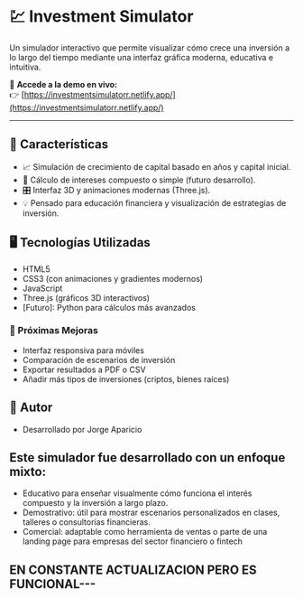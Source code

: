# 💹 Investment Simulator

Un simulador interactivo que permite visualizar cómo crece una inversión a lo largo del tiempo mediante una interfaz gráfica moderna, educativa e intuitiva.

🔗 **Accede a la demo en vivo:**  
👉 [https://investmentsimulatorr.netlify.app/](https://investmentsimulatorr.netlify.app/)

---

## 🌟 Características

- 📈 Simulación de crecimiento de capital basado en años y capital inicial.
- 🧮 Cálculo de intereses compuesto o simple (futuro desarrollo).
- 🎛️ Interfaz 3D y animaciones modernas (Three.js).
- 💡 Pensado para educación financiera y visualización de estrategias de inversión.

## 🖥️ Tecnologías Utilizadas

- HTML5
- CSS3 (con animaciones y gradientes modernos)
- JavaScript
- Three.js (gráficos 3D interactivos)
- [Futuro]: Python para cálculos más avanzados

### 🧠 Próximas Mejoras
- Interfaz responsiva para móviles
- Comparación de escenarios de inversión
- Exportar resultados a PDF o CSV
- Añadir más tipos de inversiones (criptos, bienes raíces)

## 🙋 Autor
- Desarrollado por Jorge Aparicio
  
## Este simulador fue desarrollado con un enfoque mixto:
- Educativo para enseñar visualmente cómo funciona el interés compuesto y la inversión a largo plazo.
- Demostrativo: útil para mostrar escenarios personalizados en clases, talleres o consultorías financieras.
- Comercial: adaptable como herramienta de ventas o parte de una landing page para empresas del sector financiero o fintech

## EN CONSTANTE ACTUALIZACION PERO ES FUNCIONAL---
